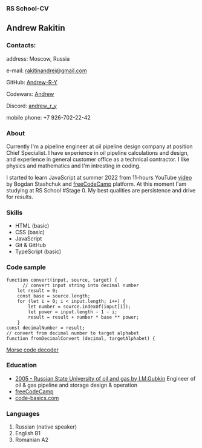 ### RS School-CV

## Andrew Rakitin

### Contacts:

address: Moscow, Russia

e-mail: <rakitinandrei@gmail.com>

GitHub: [Andrew-R-Y](https://github.com/Andrew-R-Y)

Codewars: [Andrew](https://www.codewars.com/users/rsschool_2e5c6cec6debeeb2)

Discord: [andrew_r_y](https://discord.com/)

mobile phone: +7 926-702-22-42

### About

Currently I'm a pipeline engineer at oil pipeline design company at position Chief Specialist. I have experience in oil pipeline calculations and design, and experience in general customer office as a technical contractor. I like physics and mathematics and I'm intresting in coding.

I started to learn JavaScript at summer 2022 from 11-hours YouTube [video](https://www.youtube.com/watch?v=CxgOKJh4zWE&t=3623s) by Bogdan Stashchuk and [freeCodeCamp](https://www.freecodecamp.org) platform. At this moment I'am studying at RS School #Stage 0. My best qualities are persistence and drive for results.

### Skills

- HTML (basic)
- CSS (basic)
- JavaScript
- Git & GitHub
- TypeScript (basic)

### Code sample

```
function convert(input, source, target) {
      // convert input string into decimal number
    let result = 0;
    const base = source.length;
    for (let i = 0; i < input.length; i++) {
        let number = source.indexOf(input[i]);
        let power = input.length - 1 - i;
        result = result + number * base ** power;
    }
const decimalNumber = result;
// convert from decimal number to target alphabet
function fromDecimalConvert (decimal, targetAlphabet) {
```

[Morse code decoder](https://github.com/Andrew-R-Y/morse-decoder)

### Education

- [2005 - Russian State University of oil and gas by I.M.Gubkin](https://en.gubkin.ru/) Engineer of oil & gas pipeline and storage design & operation
- [freeCodeCamp](https://www.freecodecamp.org/Andrew_RY)
- [code-basics.com](https://code-basics.com/ru)

### Languages

1. Russian (native speaker)
2. English B1
3. Romanian A2